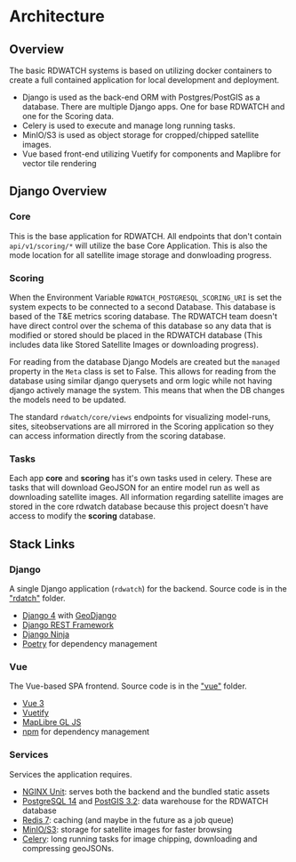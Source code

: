 # Architecture

## Overview

The basic RDWATCH systems is based on utilizing docker containers to create a full contained application for local development and deployment.

- Django is used as the back-end ORM with Postgres/PostGIS as a database.  There are multiple Django apps.  One for base RDWATCH and one for the Scoring data.
- Celery is used to execute and manage long running tasks.
- MinIO/S3 is used as object storage for cropped/chipped satellite images.
- Vue based front-end utilizing Vuetify for components and Maplibre for vector tile rendering

## Django Overview

### Core

This is the base application for RDWATCH.  All endpoints that don't contain `api/v1/scoring/*` will utilize the base Core Application.
This is also the mode location for all satellite image storage and donwloading progress.

### Scoring

When the Environment Variable `RDWATCH_POSTGRESQL_SCORING_URI` is set the system expects to be connected to a second Database.  This database is based of the T&E metrics scoring database.  The RDWATCH team doesn't have direct control over the schema of this database so any data that is modified or stored should be placed in the RDWATCH database (This includes data like Stored Satellite Images or downloading progress).

For reading from the database Django Models are created but the `managed` property in the `Meta` class is set to False.  This allows for reading from the database using similar django querysets and orm logic while not having django actively manage the system.  This means that when the DB changes the models need to be updated.

The standard `rdwatch/core/views` endpoints for visualizing model-runs, sites, siteobservations are all mirrored in the Scoring application so they can access information directly from the scoring database.

### Tasks

Each app **core** and **scoring** has it's own tasks used in celery.  These are tasks that will download GeoJSON for an entire model run as well as downloading satellite images.  All information regarding satellite images are stored in the core rdwatch database because this project doesn't have access to modify the **scoring** database.

## Stack Links

### Django

A single Django application (`rdwatch`) for the backend. Source code is in the ["rdatch"](https://github.com/ResonantGeoData/RD-WATCH/tree/main/rdwatch) folder.

- [Django 4](https://docs.djangoproject.com/en/4.1/contents/) with [GeoDjango](https://docs.djangoproject.com/en/4.0/ref/contrib/gis/)
- [Django REST Framework](https://www.django-rest-framework.org/)
- [Django Ninja](https://django-ninja.dev/)
- [Poetry](https://python-poetry.org/docs/) for dependency management

### Vue

The Vue-based SPA frontend. Source code is in the ["vue"](https://github.com/ResonantGeoData/RD-WATCH/tree/phase-ii/vue) folder.

- [Vue 3](https://vuejs.org/guide/introduction.html)
- [Vuetify](https://vuetifyjs.com/en/)
- [MapLibre GL JS](https://maplibre.org/maplibre-gl-js-docs/api/)
- [npm](https://docs.npmjs.com/) for dependency management

### Services

Services the application requires.

- [NGINX Unit](https://unit.nginx.org/): serves both the backend and the bundled static assets
- [PostgreSQL 14](https://www.postgresql.org/docs/14/index.html) and [PostGIS 3.2](http://www.postgis.net/documentation/): data warehouse for the RDWATCH database
- [Redis 7](https://redis.io/docs/): caching (and maybe in the future as a job queue)
- [MinIO/S3](https://min.io/): storage for satellite images for faster browsing
- [Celery](https://min.io/): long running tasks for image chipping, downloading and compressing geoJSONs.

